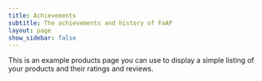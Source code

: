 ```yaml
---
title: Achievements
subtitle: The achievements and history of FaAP
layout: page
show_sidebar: false
---
```


This is an example products page you can use to display a simple listing of your products and their ratings and reviews.
